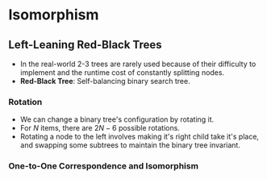 # Isomorphism

## Left-Leaning Red-Black Trees

- In the real-world 2-3 trees are rarely used because of their difficulty to implement and the runtime cost of constantly splitting nodes.
- **Red-Black Tree**: Self-balancing binary search tree.

### Rotation

- We can change a binary tree's configuration by rotating it.
- For $N$ items, there are $2N - 6$ possible rotations.
- Rotating a node to the left involves making it's right child take it's place, and swapping some subtrees to maintain the binary tree invariant.

### One-to-One Correspondence and Isomorphism
